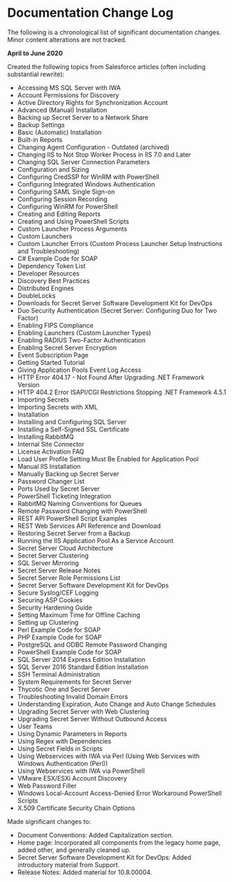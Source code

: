 [title]: # "Documentation Change Log"
[tags]: # "Release Notes,documentation"
[priority]: #
[display]: # "search,content,print"

# Documentation Change Log

The following is a chronological list of significant documentation changes. Minor content alterations are not tracked.

**April to June 2020**

Created the following topics from Salesforce articles (often including substantial rewrite):

- Accessing MS SQL Server with IWA
- Account Permissions for Discovery
- Active Directory Rights for Synchronization Account
- Advanced (Manual) Installation
- Backing up Secret Server to a Network Share
- Backup Settings
- Basic (Automatic) Installation
- Built-in Reports
- Changing Agent Configuration - Outdated (archived)
- Changing IIS to Not Stop Worker Process in IIS 7.0 and Later
- Changing SQL Server Connection Parameters
- Configuration and Sizing
- Configuring CredSSP for WinRM with PowerShell
- Configuring Integrated Windows Authentication
- Configuring SAML Single Sign-on
- Configuring Session Recording
- Configuring WinRM for PowerShell
- Creating and Editing Reports
- Creating and Using PowerShell Scripts
- Custom Launcher Process Arguments
- Custom Launchers
- Custom Launcher Errors (Custom Process Launcher Setup Instructions and Troubleshooting)
- C# Example Code for SOAP
- Dependency Token List
- Developer Resources
- Discovery Best Practices
- Distributed Engines
- DoubleLocks
- Downloads for Secret Server Software Development Kit for DevOps
- Duo Security Authentication (Secret Server: Configuring Duo for Two Factor)
- Enabling FIPS Compliance
- Enabling Launchers (Custom Launcher Types)
- Enabling RADIUS Two-Factor Authentication
- Enabling Secret Server Encryption
- Event Subscription Page
- Getting Started Tutorial
- Giving Application Pools Event Log Access
- HTTP Error 404.17 -  Not Found After Upgrading .NET Framework Version
- HTTP 404.2 Error ISAPI/CGI Restrictions Stopping .NET Framework 4.5.1
- Importing Secrets
- Importing Secrets with XML
- Installation
- Installing and Configuring SQL Server
- Installing a Self-Signed SSL Certificate
- Installing RabbitMQ
- Internal Site Connector
- License Activation FAQ
- Load User Profile Setting Must Be Enabled for Application Pool
- Manual IIS Installation
- Manually Backing up Secret Server
- Password Changer List
- Ports Used by Secret Server
- PowerShell Ticketing Integration
- RabbitMQ Naming Conventions for Queues
- Remote Password Changing with PowerShell
- REST API PowerShell Script Examples
- REST Web Services API Reference and Download
- Restoring Secret Server from a Backup
- Running the IIS Application Pool As a Service Account
- Secret Server Cloud Architecture
- Secret Server Clustering
- SQL Server Mirroring
- Secret Server Release Notes
- Secret Server Role Permissions List
- Secret Server Software Development Kit for DevOps
- Secure Syslog/CEF Logging
- Securing ASP Cookies
- Security Hardening Guide
- Setting Maximum Time for Offline Caching
- Setting up Clustering
- Perl Example Code for SOAP
- PHP Example Code for SOAP
- PostgreSQL and ODBC Remote Password Changing
- PowerShell Example Code for SOAP
- SQL Server 2014 Express Edition Installation
- SQL Server 2016 Standard Edition Installation
- SSH Terminal Administration
- System Requirements for Secret Server
- Thycotic One and Secret Server
- Troubleshooting Invalid Domain Errors
- Understanding Expiration, Auto Change and Auto Change Schedules
- Upgrading Secret Server with Web Clustering
- Upgrading Secret Server Without Outbound Access
- User Teams
- Using Dynamic Parameters in Reports
- Using Regex with Dependencies
- Using Secret Fields in Scripts
- Using Webservices with IWA via Perl (Using Web Services with Windows Authentication (Perl))
- Using Webservices with IWA via PowerShell
- VMware ESX/ESXi Account Discovery
- Web Password Filler
- Windows Local-Account Access-Denied Error Workaround PowerShell Scripts
- X.509 Certificate Security Chain Options

Made significant changes to:

- Document Conventions: Added Capitalization section.
- Home page: Incorporated all components from the legacy home page, added other, and generally cleaned up.
- Secret Server Software Development Kit for DevOps: Added introductory material from Support.
- Release Notes: Added material for 10.8.00004.